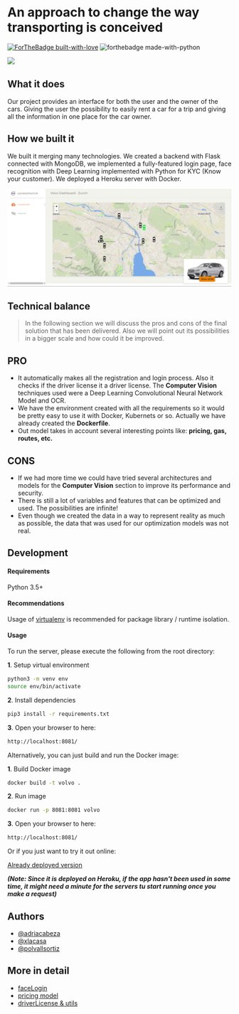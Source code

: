 # An approach to change the way transporting is conceived

[![ForTheBadge built-with-love](http://ForTheBadge.com/images/badges/built-with-love.svg)](https://volvostarthack.herokuapp.com/) ![forthebadge made-with-python](http://ForTheBadge.com/images/badges/made-with-python.svg)

![](https://challengepost-s3-challengepost.netdna-ssl.com/photos/production/software_photos/000/777/850/datas/gallery.jpg)

## What it does
Our project provides an interface for both the user and the owner of the cars. Giving the user the possibility to easily rent a car for a trip and giving all the information in one place for the car owner.

## How we built it
We built it merging many technologies. We created a backend with Flask connected with MongoDB, we implemented a fully-featured login page, face recognition with Deep Learning implemented with Python for KYC (Know your customer). We deployed a Heroku server with Docker.


![](app/static/images/dashboard.png)


## Technical balance

> In the following section we will discuss the pros and cons of the final solution that has been delivered. Also we will point out its possibilities in a bigger scale and how could it be improved.

## PRO
- It automatically makes all the registration and login process. Also it checks if the driver license it a driver license. The  **Computer Vision** techniques used were a Deep Learning Convolutional Neural Network Model and OCR.
- We have the environment created with all the requirements so it would be pretty easy to use it with Docker, Kubernets or so. Actually we have already created the **Dockerfile**. 
- Out model takes in account several interesting points like: **pricing, gas, routes, etc.** 


## CONS
- If we had more time we could have tried several architectures and models for the **Computer Vision** section to improve its performance and security. 
- There is still a lot of variables and features that can be optimized and used. The possibilities are infinite!
- Even though we created the data in a way to represent reality as much as possible, the data that was used for our optimization models was not real.

## Development
#### Requirements
Python 3.5+

#### Recommendations
Usage of [virtualenv](https://realpython.com/blog/python/python-virtual-environments-a-primer/) is recommended for package library / runtime isolation.

#### Usage
To run the server, please execute the following from the root directory:

**1**. Setup virtual environment

```bash
python3 -m venv env
source env/bin/activate
```

**2**. Install dependencies

```bash
pip3 install -r requirements.txt
```

**3**. Open your browser to here:

```bash
http://localhost:8081/
```

Alternatively, you can just build and run the Docker image:

**1**. Build Docker image
```bash
docker build -t volvo .
```

**2**. Run image
```bash
docker run -p 8081:8081 volvo
```

**3**. Open your browser to here:

```bash
http://localhost:8081/
```

Or if you just want to try it out online:

[Already deployed version](https://volvostarthack.herokuapp.com/)

***(Note: Since it is deployed on Heroku, if the app hasn't been used in some time, it might need a minute for the servers tu start running once you make a request)***


## Authors
- [@adriacabeza](https://github.com/adriacabeza/)
- [@xlacasa](https://github.com/xlacasa/)
- [@polvallsortiz](https://github.com/polvallsortiz)

## More in detail
- [faceLogin](https://github.com/adriacabeza/Volvo/tree/master/src/faceLogin)
- [pricing model](https://github.com/adriacabeza/Volvo-Challenge/blob/william/pricing/pricing.md)
- [driverLicense & utils](https://github.com/adriacabeza/Volvo/blob/master/src/utils/Utils.md)
